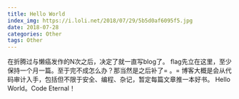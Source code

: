 ```yaml
---
title: Hello World
index_img: https://i.loli.net/2018/07/29/5b5d0af6095f5.jpg
date: 2018-07-28
categories: Other
tags: Other
---
```

  在折腾过与懒癌发作的N次之后，决定了就一直写blog了。
  flag先立在这里，至少保持一个月一篇。至于完不成怎么办？那当然是之后补了= 。=
  博客大概是会从代码审计入手，包括但不限于安全、编程、杂记，暂定每篇文章推一本好书。
  Hello World。Code Eternal！
